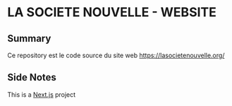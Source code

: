 # LA SOCIETE NOUVELLE - WEBSITE

## Summary

Ce repository est le code source du site web https://lasocietenouvelle.org/

## Side Notes
This is a [Next.js](https://nextjs.org/) project 
